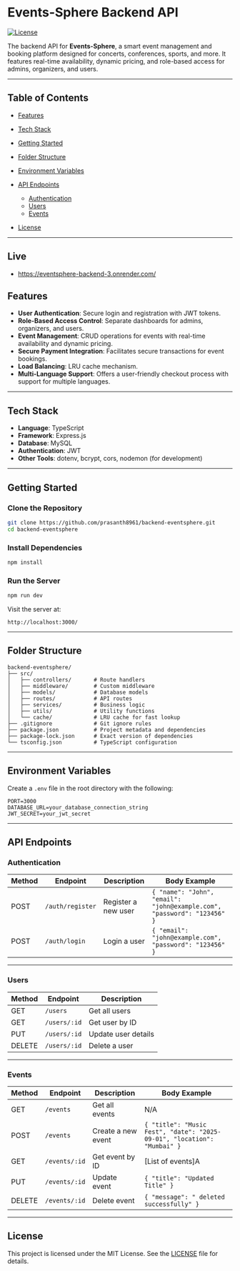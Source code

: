 # Events-Sphere Backend API

[![License](https://img.shields.io/badge/license-MIT-blue)](LICENSE)

The backend API for **Events-Sphere**, a smart event management and booking platform designed for concerts, conferences, sports, and more. It features real-time availability, dynamic pricing, and role-based access for admins, organizers, and users.

---

## Table of Contents

* [Features](#features)
* [Tech Stack](#tech-stack)
* [Getting Started](#getting-started)
* [Folder Structure](#folder-structure)
* [Environment Variables](#environment-variables)
* [API Endpoints](#api-endpoints)

  * [Authentication](#authentication)
  * [Users](#users)
  * [Events](#events)
* [License](#license)

---

## Live
- https://eventsphere-backend-3.onrender.com/

## Features

* **User Authentication**: Secure login and registration with JWT tokens.
* **Role-Based Access Control**: Separate dashboards for admins, organizers, and users.
* **Event Management**: CRUD operations for events with real-time availability and dynamic pricing.
* **Secure Payment Integration**: Facilitates secure transactions for event bookings.
* **Load Balancing**: LRU cache mechanism.
* **Multi-Language Support**: Offers a user-friendly checkout process with support for multiple languages.

---

## Tech Stack

* **Language**: TypeScript
* **Framework**: Express.js
* **Database**: MySQL
* **Authentication**: JWT
* **Other Tools**: dotenv, bcrypt, cors, nodemon (for development)

---

## Getting Started

### Clone the Repository

```bash
git clone https://github.com/prasanth8961/backend-eventsphere.git
cd backend-eventsphere
```

### Install Dependencies

```bash
npm install
```

### Run the Server

```bash
npm run dev
```

Visit the server at:

```
http://localhost:3000/
```

---

## Folder Structure

```
backend-eventsphere/
├── src/
│   ├── controllers/       # Route handlers
│   ├── middleware/        # Custom middleware
│   ├── models/            # Database models
│   ├── routes/            # API routes
│   ├── services/          # Business logic
│   ├── utils/             # Utility functions
│   └── cache/             # LRU cache for fast lookup
├── .gitignore             # Git ignore rules
├── package.json           # Project metadata and dependencies
├── package-lock.json      # Exact version of dependencies
└── tsconfig.json          # TypeScript configuration
```

---

## Environment Variables

Create a `.env` file in the root directory with the following:

```env
PORT=3000
DATABASE_URL=your_database_connection_string
JWT_SECRET=your_jwt_secret
```

---

## API Endpoints

### Authentication

| Method | Endpoint         | Description         | Body Example                                                            |
| ------ | ---------------- | ------------------- | ----------------------------------------------------------------------- |
| POST   | `/auth/register` | Register a new user | `{ "name": "John", "email": "john@example.com", "password": "123456" }` |
| POST   | `/auth/login`    | Login a user        | `{ "email": "john@example.com", "password": "123456" }`                 |

---

### Users

| Method | Endpoint     | Description         |
| ------ | ------------ | ------------------- |
| GET    | `/users`     | Get all users       |
| GET    | `/users/:id` | Get user by ID      |
| PUT    | `/users/:id` | Update user details |
| DELETE | `/users/:id` | Delete a user       |

---

### Events

| Method | Endpoint      | Description        | Body Example                                                            |
| ------ | ------------- | ------------------ | ----------------------------------------------------------------------- |
| GET    | `/events`     | Get all events     | N/A                                                                     |
| POST   | `/events`     | Create a new event | `{ "title": "Music Fest", "date": "2025-09-01", "location": "Mumbai" }` |
| GET    | `/events/:id` | Get event by ID    | [List of events]A                                                                     |
| PUT    | `/events/:id` | Update event       | `{ "title": "Updated Title" }`                                          |
| DELETE | `/events/:id` | Delete event       | `{ "message": " deleted successfully" }  `                                                                   |

---

## License

This project is licensed under the MIT License. See the [LICENSE](LICENSE) file for details.
